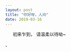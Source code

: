 ```yaml
---
layout: post
title: "你好呀，人间"
date: 2019-03-16
---
```


&#160;&#160;&#160;&#160;&#160;&#160;初来乍到， 请温柔以待呦~

、